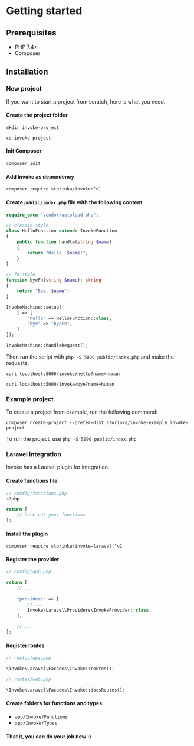 # Getting started

## Prerequisites

- PHP 7.4+
- Composer

## Installation

### New project

If you want to start a project from scratch, here is what you need.

#### Create the project folder

```shell
mkdir invoke-project

cd invoke-project
```

#### Init Composer

```shell
composer init
```

#### Add Invoke as dependency

```shell
composer require storinka/invoke:^v1
```

#### Create `public/index.php` file with the following content

```php
require_once "vendor/autoload.php";

// classic style
class HelloFunction extends InvokeFunction
{
    public function handle(string $name)
    {
        return "Hello, $name!";
    }
}

// fn style
function byeFn(string $name): string
{
    return "Bye, $name";
}

InvokeMachine::setup([
    1 => [
        "hello" => HelloFunction::class,
        "bye" => "byeFn",
    ]
]);

InvokeMachine::handleRequest();
```

Then run the script with `php -S 5000 public/index.php` and make the requests:

```shell
curl localhost:5000/invoke/hello?name=human

curl localhost:5000/invoke/bye?name=human
```

### Example project

To create a project from example, run the following command:

```shell
composer create-project --prefer-dist storinka/invoke-example invoke-project
```

To run the project, use `php -S 5000 public/index.php`

### Laravel integration

Invoke has a Laravel plugin for integration.

#### Create functions file

```php
// config/functions.php
<?php

return [
    // here put your functions
];
```

#### Install the plugin

```shell
composer require storinka/invoke-laravel:^v1
```

#### Register the provider

```php
// config/app.php

return [
    // ...
    
    "providers" => [
        // ...
        Invoke\Laravel\Providers\InvokeProvider::class,
    ],
    
    // ...
];
```

#### Register routes

```php
// routes/api.php

\Invoke\Laravel\Facades\Invoke::routes();
```

```php
// routes/web.php

\Invoke\Laravel\Facades\Invoke::docsRoutes();
```

#### Create folders for functions and types:

- `app/Invoke/Functions`
- `app/Invoke/Types`

#### That it, you can do your job now :)
